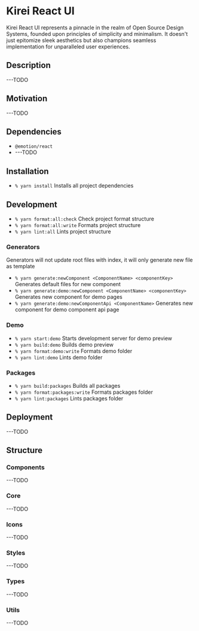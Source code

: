 # Kirei React UI

Kirei React UI represents a pinnacle in the realm of Open Source Design Systems,
founded upon principles of simplicity and minimalism. It doesn't just epitomize
sleek aesthetics but also champions seamless implementation for unparalleled user experiences.

## Description

---TODO

## Motivation

---TODO

## Dependencies

- `@emotion/react`
- ---TODO

## Installation

- `% yarn install` Installs all project dependencies

## Development

- `% yarn format:all:check` Check project format structure
- `% yarn format:all:write` Formats project structure
- `% yarn lint:all` Lints project structure

### Generators

Generators will not update root files with index, it will only generate new file as template

- `% yarn generate:newComponent <ComponentName> <componentKey>` Generates default files for new component
- `% yarn generate:demo:newComponent <ComponentName> <componentKey>` Generates new component for demo pages
- `% yarn generate:demo:newComponentApi <ComponentName>` Generates new component for demo component api page

### Demo

- `% yarn start:demo` Starts development server for demo preview
- `% yarn build:demo` Builds demo preview
- `% yarn format:demo:write` Formats demo folder
- `% yarn lint:demo` Lints demo folder

### Packages

- `% yarn build:packages` Builds all packages
- `% yarn format:packages:write` Formats packages folder
- `% yarn lint:packages` Lints packages folder

## Deployment

---TODO

## Structure

### Components

---TODO

### Core

---TODO

### Icons

---TODO

### Styles

---TODO

### Types

---TODO

### Utils

---TODO
